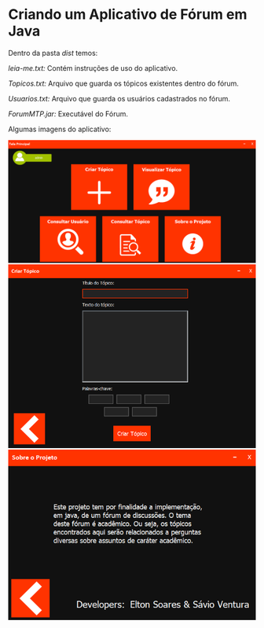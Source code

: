 <H1> Criando um Aplicativo de Fórum em Java</H1>

Dentro da pasta *dist* temos:

*leia-me.txt:* Contém instruções de uso do aplicativo.

*Topicos.txt:* Arquivo que guarda os tópicos existentes dentro do fórum.

*Usuarios.txt:* Arquivo que guarda os usuários cadastrados no fórum.

*ForumMTP.jar:* Executável do Fórum.

Algumas imagens do aplicativo:

<img src="./telaPrincipal.png"/>

<img src="./criarTpc.png"/>

<img src="./sobre.png"/>
